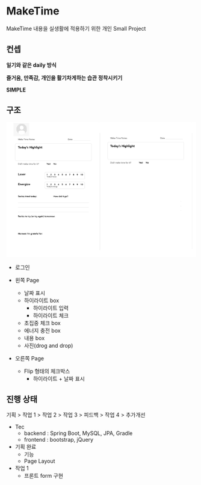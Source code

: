 # MakeTime

MakeTime 내용을 실생활에 적용하기 위한 개인 Small Project

## 컨셉

**일기와 같은 daily 방식**  

**즐거움, 만족감, 개인을 활기차게하는 습관 정착시키기**  

**SIMPLE**

## 구조

![Base 골격](https://github.com/bluewow/makeTime/blob/master/assets/layout.png)

- 로그인
- 왼쪽 Page
	- 날짜 표시
	- 하이라이트 box
		- 하이라이트 입력
		- 하이라이트 체크
	- 초집중 체크 box
	- 에너지 충전 box
	- 내용 box
	- 사진(drog and drop)

- 오른쪽 Page
	- Flip 형태의 체크박스
		- 하이라이트 + 날짜 표시

## 진행 상태

기획 > 작업 1 > 작업 2 > 작업 3 > 피드백 > 작업 4 > 추가개선

- Tec
	- backend : Spring Boot, MySQL, JPA, Gradle
	- frontend : bootstrap, jQuery
- 기획 완료
	- 기능
	- Page Layout
- 작업 1 
	- 프론트 form 구현
<!--stackedit_data:
eyJoaXN0b3J5IjpbLTEyNDgwMTA5NDksMjA4NjE2OTYxMl19
-->